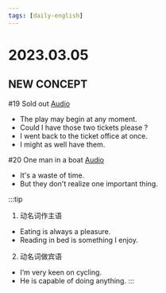 ```yaml
---
tags: [daily-english]
---
```


# 2023.03.05

## NEW CONCEPT

#19 Sold out  [Audio](https://www.youzack.com/ListeningExercise/Episode/3686/?mediaType=audio)

- The play may begin at any moment.
- Could I have those two tickets please ?
- I went back to the ticket office at once.
- I might as well have them.

#20 One man in a boat [Audio](https://www.youzack.com/ListeningExercise/Episode/3687/?mediaType=audio)

- It's a waste of time.
- But they don't realize one important thing.

:::tip

1. 动名词作主语

- Eating is always a pleasure.
- Reading in bed is something I enjoy.

2. 动名词做宾语

- I‘m very keen on cycling.
- He is capable of doing anything.
  :::
